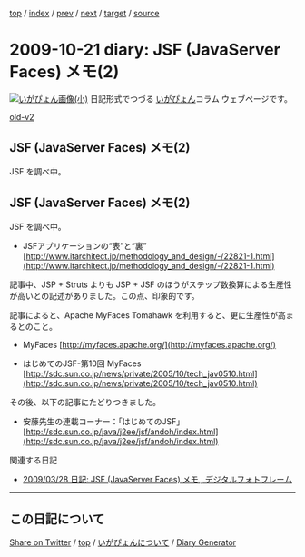[top](../index.html) 
 / [index](index.html) 
 / [prev](ig091012.html) 
 / [next](ig091023.html) 
 / [target](https://igapyon.github.io/diary/2009/ig091021.html) 
 / [source](https://github.com/igapyon/diary/blob/gh-pages/2009/ig091021.html.src.md) 

2009-10-21 diary: JSF (JavaServer Faces) メモ(2)
=====================================================================================================
[![いがぴょん画像(小)](https://igapyon.github.io/diary/images/iga200306s.jpg "いがぴょん")](https://igapyon.github.io/diary/memo/memoigapyon.html) 日記形式でつづる [いがぴょん](https://igapyon.github.io/diary/memo/memoigapyon.html)コラム ウェブページです。

[old-v2](ig091021-orig.html)

## JSF (JavaServer Faces) メモ(2)

JSF を調べ中。


## JSF (JavaServer Faces) メモ(2)

JSF を調べ中。

* JSFアプリケーションの“表”と“裏”
  [http://www.itarchitect.jp/methodology_and_design/-/22821-1.html](http://www.itarchitect.jp/methodology_and_design/-/22821-1.html)

記事中、JSP + Struts よりも JSP + JSF のほうがステップ数換算による生産性が高いとの記述がありました。この点、印象的です。

記事によると、Apache MyFaces Tomahawk を利用すると、更に生産性が高まるとのこと。

* MyFaces
  [http://myfaces.apache.org/](http://myfaces.apache.org/)
  
* はじめてのJSF-第10回 MyFaces
  [http://sdc.sun.co.jp/news/private/2005/10/tech_jav0510.html](http://sdc.sun.co.jp/news/private/2005/10/tech_jav0510.html)

その後、以下の記事にたどりつきました。

* 安藤先生の連載コーナー：「はじめてのJSF」
  [http://sdc.sun.co.jp/java/j2ee/jsf/andoh/index.html](http://sdc.sun.co.jp/java/j2ee/jsf/andoh/index.html)

関連する日記

* [2009/03/28 日記: JSF (JavaServer Faces) メモ , デジタルフォトフレーム](ig090328.html)


----------------------------------------------------------------------------------------------------

## この日記について

[Share on Twitter](https://twitter.com/intent/tweet?hashtags=igapyon%2Cdiary%2C%E3%81%84%E3%81%8C%E3%81%B4%E3%82%87%E3%82%93&text=JSF+%28JavaServer+Faces%29+%E3%83%A1%E3%83%A2%282%29&url=https%3A%2F%2Figapyon.github.io%2Fdiary%2F2009%2Fig091021.html) / [top](../index.html) / [いがぴょんについて](https://igapyon.github.io/diary/memo/memoigapyon.html) / [Diary Generator](https://github.com/igapyon/igapyonv3)
